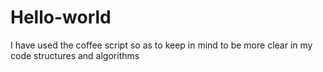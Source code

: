# Hello-world

I have used the coffee script so as to keep in mind to be more clear in my code structures and algorithms

